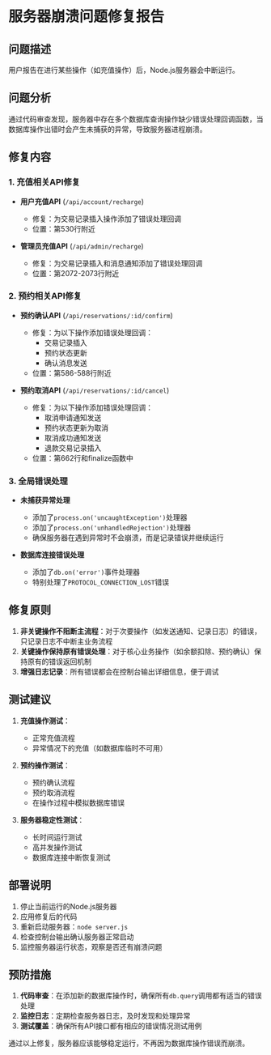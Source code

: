 # 服务器崩溃问题修复报告

## 问题描述
用户报告在进行某些操作（如充值操作）后，Node.js服务器会中断运行。

## 问题分析
通过代码审查发现，服务器中存在多个数据库查询操作缺少错误处理回调函数，当数据库操作出错时会产生未捕获的异常，导致服务器进程崩溃。

## 修复内容

### 1. 充值相关API修复
- **用户充值API** (`/api/account/recharge`)
  - 修复：为交易记录插入操作添加了错误处理回调
  - 位置：第530行附近

- **管理员充值API** (`/api/admin/recharge`) 
  - 修复：为交易记录插入和消息通知添加了错误处理回调
  - 位置：第2072-2073行附近

### 2. 预约相关API修复
- **预约确认API** (`/api/reservations/:id/confirm`)
  - 修复：为以下操作添加错误处理回调：
    - 交易记录插入
    - 预约状态更新
    - 确认消息发送
  - 位置：第586-588行附近

- **预约取消API** (`/api/reservations/:id/cancel`)
  - 修复：为以下操作添加错误处理回调：
    - 取消申请通知发送
    - 预约状态更新为取消
    - 取消成功通知发送
    - 退款交易记录插入
  - 位置：第662行和finalize函数中

### 3. 全局错误处理
- **未捕获异常处理**
  - 添加了`process.on('uncaughtException')`处理器
  - 添加了`process.on('unhandledRejection')`处理器
  - 确保服务器在遇到异常时不会崩溃，而是记录错误并继续运行

- **数据库连接错误处理**
  - 添加了`db.on('error')`事件处理器
  - 特别处理了`PROTOCOL_CONNECTION_LOST`错误

## 修复原则
1. **非关键操作不阻断主流程**：对于次要操作（如发送通知、记录日志）的错误，只记录日志不中断主业务流程
2. **关键操作保持原有错误处理**：对于核心业务操作（如余额扣除、预约确认）保持原有的错误返回机制
3. **增强日志记录**：所有错误都会在控制台输出详细信息，便于调试

## 测试建议
1. **充值操作测试**：
   - 正常充值流程
   - 异常情况下的充值（如数据库临时不可用）

2. **预约操作测试**：
   - 预约确认流程
   - 预约取消流程
   - 在操作过程中模拟数据库错误

3. **服务器稳定性测试**：
   - 长时间运行测试
   - 高并发操作测试
   - 数据库连接中断恢复测试

## 部署说明
1. 停止当前运行的Node.js服务器
2. 应用修复后的代码
3. 重新启动服务器：`node server.js`
4. 检查控制台输出确认服务器正常启动
5. 监控服务器运行状态，观察是否还有崩溃问题

## 预防措施
1. **代码审查**：在添加新的数据库操作时，确保所有`db.query`调用都有适当的错误处理
2. **监控日志**：定期检查服务器日志，及时发现和处理异常
3. **测试覆盖**：确保所有API接口都有相应的错误情况测试用例

通过以上修复，服务器应该能够稳定运行，不再因为数据库操作错误而崩溃。